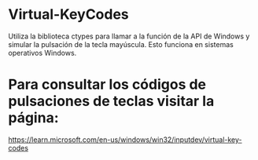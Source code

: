 # Virtual-KeyCodes


Utiliza la biblioteca <a>ctypes</a> para llamar a la función de la API de Windows y simular la pulsación de la tecla mayúscula. Esto funciona en sistemas operativos Windows.

# Para consultar los códigos de pulsaciones de teclas visitar la página:
https://learn.microsoft.com/en-us/windows/win32/inputdev/virtual-key-codes
